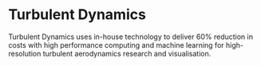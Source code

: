 # Turbulent Dynamics

Turbulent Dynamics uses in-house technology to deliver 60%
reduction in costs with high performance computing and machine learning for
high-resolution turbulent aerodynamics research and visualisation.
